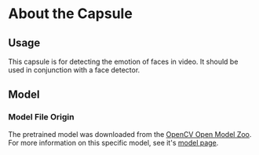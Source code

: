 # About the Capsule
## Usage
This capsule is for detecting the emotion of faces in video. It should be 
used in conjunction with a face detector. 

## Model
###  Model File Origin
The pretrained model was downloaded from the [OpenCV Open Model Zoo](https://github.com/opencv/open_model_zoo). 
For more information on this specific model, see it's [model page](https://docs.openvinotoolkit.org/2019_R1/_emotions_recognition_retail_0003_description_emotions_recognition_retail_0003.html).